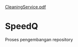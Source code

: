[CleaningService.pdf](https://github.com/putusudiarta/SpeedQ/files/6307667/CleaningService.pdf)
# SpeedQ
Proses pengembangan repository

<html>
<body>
  <img src="">
</body>
</html>
